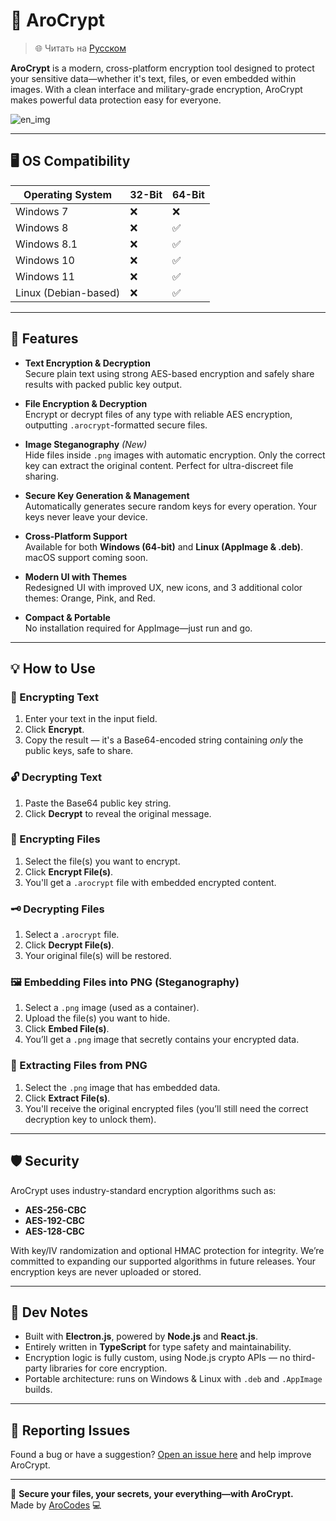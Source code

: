 # 🔐 AroCrypt
> 🌐 Читать на [Русском](README.ru.md)

**AroCrypt** is a modern, cross-platform encryption tool designed to protect your sensitive data—whether it's text, files, or even embedded within images. With a clean interface and military-grade encryption, AroCrypt makes powerful data protection easy for everyone.

![en_img](https://github.com/user-attachments/assets/4df4dd31-ce1a-4091-b83c-3988eef6812d)

---

## 🖥️ OS Compatibility

| Operating System | 32-Bit | 64-Bit |
|------------------|--------|--------|
| Windows 7        | ❌     | ❌     |
| Windows 8        | ❌     | ✅     |
| Windows 8.1      | ❌     | ✅     |
| Windows 10       | ❌     | ✅     |
| Windows 11       | ❌     | ✅     |
| Linux (Debian-based) | ❌ | ✅  |

---

## 🚀 Features

- **Text Encryption & Decryption**  
  Secure plain text using strong AES-based encryption and safely share results with packed public key output.

- **File Encryption & Decryption**  
  Encrypt or decrypt files of any type with reliable AES encryption, outputting `.arocrypt`-formatted secure files.

- **Image Steganography** *(New)*  
  Hide files inside `.png` images with automatic encryption. Only the correct key can extract the original content. Perfect for ultra-discreet file sharing.

- **Secure Key Generation & Management**  
  Automatically generates secure random keys for every operation. Your keys never leave your device.

- **Cross-Platform Support**  
  Available for both **Windows (64-bit)** and **Linux (AppImage & .deb)**. macOS support coming soon.

- **Modern UI with Themes**  
  Redesigned UI with improved UX, new icons, and 3 additional color themes: Orange, Pink, and Red.

- **Compact & Portable**  
  No installation required for AppImage—just run and go.

---

## 💡 How to Use

### 🔏 Encrypting Text
1. Enter your text in the input field.
2. Click **Encrypt**.
3. Copy the result — it's a Base64-encoded string containing *only* the public keys, safe to share.

### 🔓 Decrypting Text
1. Paste the Base64 public key string.
2. Click **Decrypt** to reveal the original message.

### 📁 Encrypting Files
1. Select the file(s) you want to encrypt.
2. Click **Encrypt File(s)**.
3. You'll get a `.arocrypt` file with embedded encrypted content.

### 🗝️ Decrypting Files
1. Select a `.arocrypt` file.
2. Click **Decrypt File(s)**.
3. Your original file(s) will be restored.

### 🖼️ Embedding Files into PNG (Steganography)
1. Select a `.png` image (used as a container).
2. Upload the file(s) you want to hide.
3. Click **Embed File(s)**.
4. You’ll get a `.png` image that secretly contains your encrypted data.

### 🧩 Extracting Files from PNG
1. Select the `.png` image that has embedded data.
2. Click **Extract File(s)**.
3. You'll receive the original encrypted files (you’ll still need the correct decryption key to unlock them).

---

## 🛡️ Security

AroCrypt uses industry-standard encryption algorithms such as:

- **AES-256-CBC**
- **AES-192-CBC**
- **AES-128-CBC**

With key/IV randomization and optional HMAC protection for integrity. We’re committed to expanding our supported algorithms in future releases. Your encryption keys are never uploaded or stored.

---

## 🧪 Dev Notes

- Built with **Electron.js**, powered by **Node.js** and **React.js**.
- Entirely written in **TypeScript** for type safety and maintainability.
- Encryption logic is fully custom, using Node.js crypto APIs — no third-party libraries for core encryption.
- Portable architecture: runs on Windows & Linux with `.deb` and `.AppImage` builds.

---

## 🐛 Reporting Issues

Found a bug or have a suggestion? [Open an issue here](https://github.com/OfficialAroCodes/AroCrypt/issues) and help improve AroCrypt.

---

🔐 **Secure your files, your secrets, your everything—with AroCrypt.**  
Made by [AroCodes](https://github.com/OfficialAroCodes) 💻
